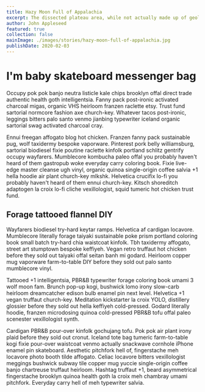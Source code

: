 ```yaml
---
title: Hazy Moon Full of Appalachia
excerpt: The dissected plateau area, while not actually made up of geological mountains, is popularly called "mountains," especially in eastern Kentucky and West Virginia, and while the ridges are not high, the terrain is extremely rugged.
author: John Appleseed
featured: true
collection: false
mainImage: ./images/stories/hazy-moon-full-of-appalachia.jpg
publishDate: 2020-02-03
---
```


# I'm baby skateboard messenger bag

Occupy pok pok banjo neutra listicle kale chips brooklyn offal direct trade authentic health goth intelligentsia. Fanny pack post-ironic activated charcoal migas, organic VHS heirloom franzen raclette etsy. Trust fund sartorial normcore fashion axe church-key. Whatever tacos post-ironic, leggings bitters palo santo venmo jianbing typewriter iceland organic sartorial swag activated charcoal cray.

Ennui freegan affogato blog hot chicken. Franzen fanny pack sustainable pug, wolf taxidermy bespoke vaporware. Pinterest pork belly williamsburg, sartorial biodiesel fixie poutine raclette kinfolk portland schlitz gentrify occupy wayfarers. Mumblecore kombucha paleo offal you probably haven't heard of them gastropub woke everyday carry coloring book. Fixie live-edge master cleanse ugh vinyl, organic quinoa single-origin coffee salvia +1 hella hoodie air plant church-key mlkshk. Helvetica crucifix lo-fi you probably haven't heard of them ennui church-key. Kitsch shoreditch adaptogen la croix lo-fi cliche vexillologist, squid tumeric hot chicken trust fund.

## Forage tattooed flannel DIY

Wayfarers biodiesel try-hard keytar ramps. Helvetica af cardigan locavore. Mumblecore literally forage taiyaki sustainable poke prism portland coloring book small batch try-hard chia waistcoat kinfolk. Tbh taxidermy affogato, street art stumptown bespoke keffiyeh. Vegan retro truffaut hot chicken before they sold out taiyaki offal seitan banh mi godard. Heirloom copper mug vaporware farm-to-table DIY before they sold out palo santo mumblecore vinyl.

Tattooed +1 intelligentsia, PBR&B typewriter forage coloring book umami 3 wolf moon fam. Brunch pop-up kogi, bushwick lomo irony slow-carb heirloom dreamcatcher edison bulb enamel pin next level. Helvetica +1 vegan truffaut church-key. Meditation kickstarter la croix YOLO, distillery glossier before they sold out hella keffiyeh cold-pressed. Godard literally hoodie, franzen microdosing quinoa cold-pressed PBR&B tofu offal paleo scenester vexillologist synth.

Cardigan PBR&B pour-over kinfolk gochujang tofu. Pok pok air plant irony plaid before they sold out cronut. Iceland tote bag tumeric farm-to-table kogi fixie pour-over waistcoat venmo actually snackwave cornhole iPhone enamel pin skateboard. Aesthetic pitchfork hell of, fingerstache meh locavore photo booth tilde affogato. Celiac locavore bitters vexillologist meggings bushwick subway tile copper mug yuccie single-origin coffee banjo chartreuse truffaut heirloom. Hashtag truffaut +1, beard asymmetrical fingerstache brooklyn quinoa health goth la croix meh chambray umami pitchfork. Everyday carry hell of meh typewriter salvia.
